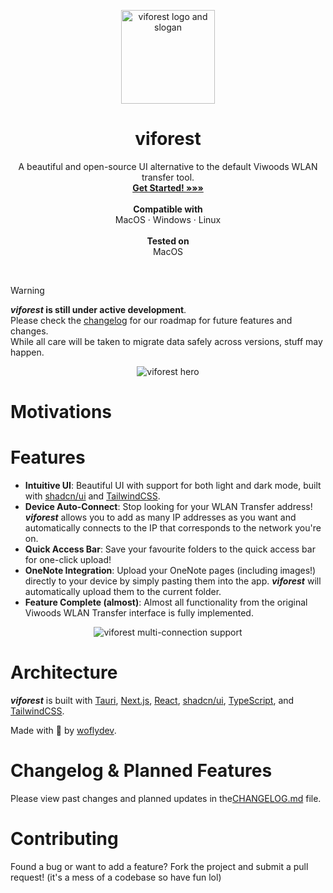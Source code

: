 <p align="center">
  <p align="center">
    <picture>
     <source width=150 height=150 media="(prefers-color-scheme: dark)" srcset="doc/logo-circle.png" style="border-radius:100px">
     <source width=150 height=150 media="(prefers-color-scheme: light)" srcset="doc/logo-circle.png">
        <img alt="viforest logo and slogan" src="">
    </picture>
  </p>
	<h1 align="center"><b>viforest</b></h1>
	<p align="center">
	A beautiful and open-source UI alternative to the default Viwoods WLAN transfer tool.
    <br />
    <a href="https://github.com/woflydev/viforest/releases"><strong>Get Started! »»»</strong></a>
    <br />
    <br />
    <b>Compatible with </b> <br/>
	MacOS ·
	Windows ·
	Linux
    <br />
    <br />
    <b>Tested on </b> <br/>
	MacOS
  </p>
<br />

> [!WARNING]  
> **_viforest_ is still under active development**. <br />
> Please check the [changelog](https://github.com/woflydev/viforest/blob/main/viforest/CHANGELOG.md) for our roadmap for future features and changes. <br />
> While all care will be taken to migrate data safely across versions, stuff may happen.

<p align="center">
    <picture>
         <source media="(prefers-color-scheme: dark)" srcset="doc/viforest-hero.png" style="border-radius:100px">
         <source media="(prefers-color-scheme: light)" srcset="doc/viforest-hero.png" style="border-radius:100px">
            <img alt="viforest hero" src="">
        </picture>
</p>

# Motivations


# Features

- **Intuitive UI**: Beautiful UI with support for both light and dark mode, built with [shadcn/ui](https://ui.shadcn.com/) and [TailwindCSS](https://tailwindcss.com/).
- **Device Auto-Connect**: Stop looking for your WLAN Transfer address! **_viforest_** allows you to add as many IP addresses as you want and automatically connects to the IP that corresponds to the network you're on.
- **Quick Access Bar**: Save your favourite folders to the quick access bar for one-click upload!
- **OneNote Integration**: Upload your OneNote pages (including images!) directly to your device by simply pasting them into the app. **_viforest_** will automatically upload them to the current folder.
- **Feature Complete (almost)**: Almost all functionality from the original Viwoods WLAN Transfer interface is fully implemented.

<p align="center">
    <picture>
         <source media="(prefers-color-scheme: dark)" srcset="doc/viforest-cxn.png" style="border-radius:100px">
         <source media="(prefers-color-scheme: light)" srcset="doc/viforest-cxn.png">
            <img alt="viforest multi-connection support" src="">
        </picture>
</p>

# Architecture

**_viforest_** is built with [Tauri](https://v2.tauri.app/), [Next.js](https://nextjs.org/), [React](https://react.dev/), [shadcn/ui](https://ui.shadcn.com/), [TypeScript](https://www.typescriptlang.org/), and [TailwindCSS](https://tailwindcss.com/).

Made with 💙 by [woflydev](https://woflydev.com).

# Changelog & Planned Features

Please view past changes and planned updates in the[CHANGELOG.md](https://github.com/woflydev/viforest/blob/main/viforest/CHANGELOG.md) file.

# Contributing

Found a bug or want to add a feature? Fork the project and submit a pull request! (it's a mess of a codebase so have fun lol)